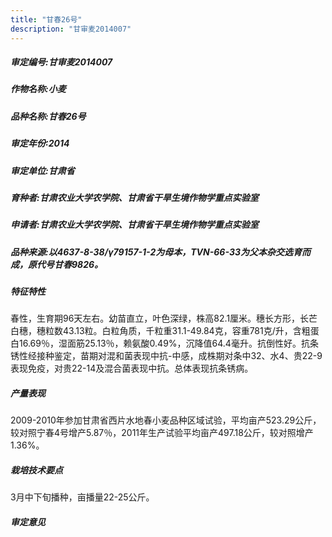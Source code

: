 ```yaml
---
title: "甘春26号"
description: "甘审麦2014007"
---
```

##### 审定编号:甘审麦2014007

##### 作物名称:小麦

##### 品种名称:甘春26号

##### 审定年份:2014

##### 审定单位:甘肃省

##### 育种者:甘肃农业大学农学院、甘肃省干旱生境作物学重点实验室

##### 申请者:甘肃农业大学农学院、甘肃省干旱生境作物学重点实验室

##### 品种来源:以4637-8-38/γ79157-1-2为母本，TVN-66-33为父本杂交选育而成，原代号甘春9826。

##### 特征特性
春性，生育期96天左右。幼苗直立，叶色深绿，株高82.1厘米。穗长方形，长芒白穗，穗粒数43.13粒。白粒角质，千粒重31.1-49.84克，容重781克/升，含粗蛋白16.69％，湿面筋25.13％，赖氨酸0.49%，沉降值64.4毫升。抗倒性好。抗条锈性经接种鉴定，苗期对混和菌表现中抗-中感，成株期对条中32、水4、贵22-9表现免疫，对贵22-14及混合菌表现中抗。总体表现抗条锈病。

##### 产量表现
2009-2010年参加甘肃省西片水地春小麦品种区域试验，平均亩产523.29公斤，较对照宁春4号增产5.87％，2011年生产试验平均亩产497.18公斤，较对照增产1.36%。

##### 栽培技术要点
3月中下旬播种，亩播量22-25公斤。

##### 审定意见

